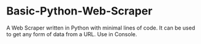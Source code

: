 # Basic-Python-Web-Scraper
A Web Scraper written in Python with minimal lines of code. It can be used to get any form of data from a URL. Use in Console.

